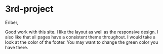 # 3rd-project

Eriber,

Good work with this site. I like the layout as well as the responsive design. I also like that all pages have a consistent theme throughout. I would take a look at the color of the footer. You may want to change the green color you have there.
